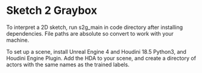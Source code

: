 # Sketch 2 Graybox
 
To interpret a 2D sketch, run s2g_main in code directory after installing dependencies. 
File paths are absolute so convert to work with your machine. 

To set up a scene, install Unreal Engine 4 and Houdini 18.5 Python3, and Houdini Engine Plugin. Add the HDA to your scene, and create a directory of actors with the same names as the trained labels. 
